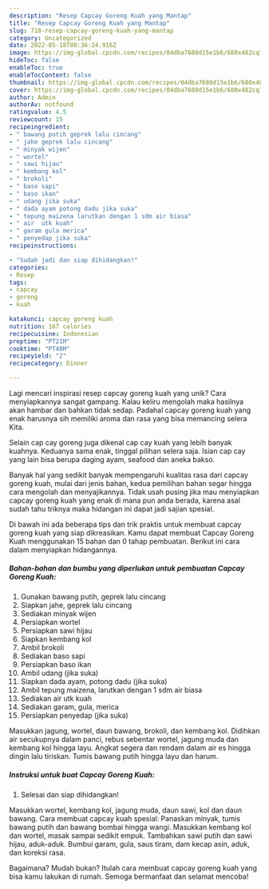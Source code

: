 ```yaml
---
description: "Resep Capcay Goreng Kuah yang Mantap"
title: "Resep Capcay Goreng Kuah yang Mantap"
slug: 718-resep-capcay-goreng-kuah-yang-mantap
category: Uncategorized
date: 2022-05-18T00:36:24.916Z
image: https://img-global.cpcdn.com/recipes/04dba7680d15e1b6/680x482cq70/capcay-goreng-kuah-foto-resep-utama.jpg
hideToc: false
enableToc: true
enableTocContent: false
thumbnail: https://img-global.cpcdn.com/recipes/04dba7680d15e1b6/680x482cq70/capcay-goreng-kuah-foto-resep-utama.jpg
cover: https://img-global.cpcdn.com/recipes/04dba7680d15e1b6/680x482cq70/capcay-goreng-kuah-foto-resep-utama.jpg
author: Admin
authorAv: notfound
ratingvalue: 4.5
reviewcount: 15
recipeingredient:
- " bawang putih geprek lalu cincang"
- " jahe geprek lalu cincang"
- " minyak wijen"
- " wortel"
- " sawi hijau"
- " kembang kol"
- " brokoli"
- " baso sapi"
- " baso ikan"
- " udang jika suka"
- " dada ayam potong dadu jika suka"
- " tepung maizena larutkan dengan 1 sdm air biasa"
- " air  utk kuah"
- " garam gula merica"
- " penyedap jika suka"
recipeinstructions:

- "Sudah jadi dan siap dihidangkan!"
categories:
- Resep
tags:
- capcay
- goreng
- kuah

katakunci: capcay goreng kuah 
nutrition: 167 calories
recipecuisine: Indonesian
preptime: "PT21M"
cooktime: "PT40M"
recipeyield: "2"
recipecategory: Dinner

---
```





Lagi mencari inspirasi resep capcay goreng kuah yang unik? Cara menyiapkannya sangat gampang. Kalau keliru mengolah maka hasilnya akan hambar dan bahkan tidak sedap. Padahal capcay goreng kuah yang enak harusnya sih memiliki aroma dan rasa yang bisa memancing selera Kita.





Selain cap cay goreng juga dikenal cap cay kuah yang lebih banyak kuahnya. Keduanya sama enak, tinggal pilihan selera saja. Isian cap cay yang lain bisa berupa daging ayam, seafood dan aneka bakso.

Banyak hal yang sedikit banyak mempengaruhi kualitas rasa dari capcay goreng kuah, mulai dari jenis bahan, kedua pemilihan bahan segar hingga cara mengolah dan menyajikannya. Tidak usah pusing jika mau menyiapkan capcay goreng kuah yang enak di mana pun anda berada, karena asal sudah tahu triknya maka hidangan ini dapat jadi sajian spesial.






Di bawah ini ada beberapa tips dan trik praktis untuk membuat capcay goreng kuah yang siap dikreasikan. Kamu dapat membuat Capcay Goreng Kuah menggunakan 15 bahan dan 0 tahap pembuatan. Berikut ini cara dalam menyiapkan hidangannya.

<!--inarticleads1-->

##### Bahan-bahan dan bumbu yang diperlukan untuk pembuatan Capcay Goreng Kuah:

1. Gunakan  bawang putih, geprek lalu cincang
1. Siapkan  jahe, geprek lalu cincang
1. Sediakan  minyak wijen
1. Persiapkan  wortel
1. Persiapkan  sawi hijau
1. Siapkan  kembang kol
1. Ambil  brokoli
1. Sediakan  baso sapi
1. Persiapkan  baso ikan
1. Ambil  udang (jika suka)
1. Siapkan  dada ayam, potong dadu (jika suka)
1. Ambil  tepung maizena, larutkan dengan 1 sdm air biasa
1. Sediakan  air  utk kuah
1. Sediakan  garam, gula, merica
1. Persiapkan  penyedap (jika suka)


Masukkan jagung, wortel, daun bawang, brokoli, dan kembang kol. Didihkan air secukupnya dalam panci, rebus sebentar wortel, jagung muda dan kembang kol hingga layu. Angkat segera dan rendam dalam air es hingga dingin lalu tiriskan. Tumis bawang putih hingga layu dan harum. 

<!--inarticleads2-->

##### Instruksi untuk buat Capcay Goreng Kuah:


1. Selesai dan siap dihidangkan!

Masukkan wortel, kembang kol, jagung muda, daun sawi, kol dan daun bawang. Cara membuat capcay kuah spesial: Panaskan minyak, tumis bawang putih dan bawang bombai hingga wangi. Masukkan kembang kol dan wortel, masak sampai sedikit empuk. Tambahkan sawi putih dan sawi hijau, aduk-aduk. Bumbui garam, gula, saus tiram, dam kecap asin, aduk, dan koreksi rasa. 

Bagaimana? Mudah bukan? Itulah cara membuat capcay goreng kuah yang bisa kamu lakukan di rumah. Semoga bermanfaat dan selamat mencoba!
